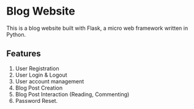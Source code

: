 # Blog Website
This is a blog website built with Flask, a micro web framework written in Python.

## Features

1. User Registration
2. User Login & Logout
3. User account management
4. Blog Post Creation
5. Blog Post Interaction (Reading, Commenting)
6. Password Reset.

